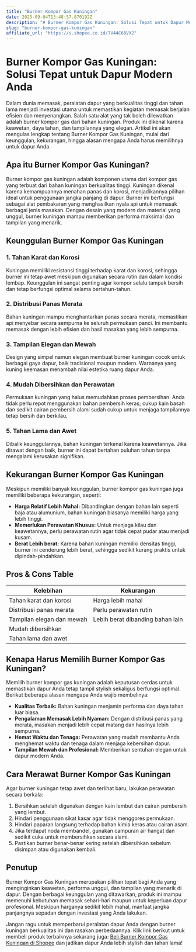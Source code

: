 ```yaml
---
title: "Burner Kompor Gas Kuningan"
date: 2025-09-04T13:48:57.870192Z
description: "# Burner Kompor Gas Kuningan: Solusi Tepat untuk Dapur Modern Anda..."
slug: "burner-kompor-gas-kuningan"
affiliate_url: "https://s.shopee.co.id/7V44C68VX2"
---
```

# Burner Kompor Gas Kuningan: Solusi Tepat untuk Dapur Modern Anda

Dalam dunia memasak, peralatan dapur yang berkualitas tinggi dan tahan lama menjadi investasi utama untuk memastikan kegiatan memasak berjalan efisien dan menyenangkan. Salah satu alat yang tak boleh dilewatkan adalah burner kompor gas dari bahan kuningan. Produk ini dikenal karena keawetan, daya tahan, dan tampilannya yang elegan. Artikel ini akan mengulas lengkap tentang Burner Kompor Gas Kuningan, mulai dari keunggulan, kekurangan, hingga alasan mengapa Anda harus memilihnya untuk dapur Anda.

## Apa itu Burner Kompor Gas Kuningan?

Burner kompor gas kuningan adalah komponen utama dari kompor gas yang terbuat dari bahan kuningan berkualitas tinggi. Kuningan dikenal karena kemampuannya menahan panas dan korosi, menjadikannya pilihan ideal untuk penggunaan jangka panjang di dapur. Burner ini berfungsi sebagai alat pembakaran yang menghasilkan nyala api untuk memasak berbagai jenis masakan. Dengan desain yang modern dan material yang unggul, burner kuningan mampu memberikan performa maksimal dan tampilan yang menarik.

## Keunggulan Burner Kompor Gas Kuningan

### 1. Tahan Karat dan Korosi

Kuningan memiliki resistansi tinggi terhadap karat dan korosi, sehingga burner ini tetap awet meskipun digunakan secara rutin dan dalam kondisi lembap. Keunggulan ini sangat penting agar kompor selalu tampak bersih dan tetap berfungsi optimal selama bertahun-tahun.

### 2. Distribusi Panas Merata

Bahan kuningan mampu menghantarkan panas secara merata, memastikan api menyebar secara sempurna ke seluruh permukaan panci. Ini membantu memasak dengan lebih efisien dan hasil masakan yang lebih sempurna.

### 3. Tampilan Elegan dan Mewah

Design yang simpel namun elegan membuat burner kuningan cocok untuk berbagai gaya dapur, baik tradisional maupun modern. Warnanya yang kuning keemasan menambah nilai estetika ruang dapur Anda.

### 4. Mudah Dibersihkan dan Perawatan

Permukaan kuningan yang halus memudahkan proses pembersihan. Anda tidak perlu repot menggunakan bahan pembersih keras; cukup kain basah dan sedikit cairan pembersih alami sudah cukup untuk menjaga tampilannya tetap bersih dan berkilau.

### 5. Tahan Lama dan Awet

Dibalik keunggulannya, bahan kuningan terkenal karena keawetannya. Jika dirawat dengan baik, burner ini dapat bertahan puluhan tahun tanpa mengalami kerusakan signifikan.

## Kekurangan Burner Kompor Gas Kuningan

Meskipun memiliki banyak keunggulan, burner kompor gas kuningan juga memiliki beberapa kekurangan, seperti:

- **Harga Relatif Lebih Mahal:** Dibandingkan dengan bahan lain seperti baja atau alumunium, bahan kuningan biasanya memiliki harga yang lebih tinggi.
- **Memerlukan Perawatan Khusus:** Untuk menjaga kilau dan keawetannya, perlu perawatan rutin agar tidak cepat pudar atau menjadi kusam.
- **Berat Lebih berat:** Karena bahan kuningan memiliki densitas tinggi, burner ini cenderung lebih berat, sehingga sedikit kurang praktis untuk dipindah-pindahkan.

## Pros & Cons Table

| Kelebihan                                  | Kekurangan                                   |
|--------------------------------------------|----------------------------------------------|
| Tahan karat dan korosi                   | Harga lebih mahal                         |
| Distribusi panas merata                   | Perlu perawatan rutin                  |
| Tampilan elegan dan mewah                  | Lebih berat dibanding bahan lain      |
| Mudah dibersihkan                        |                                          |
| Tahan lama dan awet                        |                                          |

## Kenapa Harus Memilih Burner Kompor Gas Kuningan?

Memilih burner kompor gas kuningan adalah keputusan cerdas untuk memastikan dapur Anda tetap tampil stylish sekaligus berfungsi optimal. Berikut beberapa alasan mengapa Anda wajib membelinya:

- **Kualitas Terbaik:** Bahan kuningan menjamin performa dan daya tahan luar biasa.
- **Pengalaman Memasak Lebih Nyaman:** Dengan distribusi panas yang merata, masakan menjadi lebih cepat matang dan hasilnya lebih sempurna.
- **Hemat Waktu dan Tenaga:** Perawatan yang mudah membantu Anda menghemat waktu dan tenaga dalam menjaga kebersihan dapur.
- **Tampilan Mewah dan Profesional:** Memberikan sentuhan elegan untuk dapur modern Anda.

## Cara Merawat Burner Kompor Gas Kuningan

Agar burner kuningan tetap awet dan terlihat baru, lakukan perawatan secara berkala:

1. Bersihkan setelah digunakan dengan kain lembut dan cairan pembersih yang lembut.
2. Hindari penggunaan sikat kasar agar tidak menggores permukaan.
3. Hindari paparan langsung terhadap bahan kimia keras atau cairan asam.
4. Jika terdapat noda membandel, gunakan campuran air hangat dan sedikit cuka untuk membersihkan secara alami.
5. Pastikan burner benar-benar kering setelah dibersihkan sebelum disimpan atau digunakan kembali.

## Penutup

Burner Kompor Gas Kuningan merupakan pilihan tepat bagi Anda yang menginginkan keawetan, performa unggul, dan tampilan yang menarik di dapur. Dengan berbagai keunggulan yang ditawarkan, produk ini mampu memenuhi kebutuhan memasak sehari-hari maupun untuk keperluan dapur profesional. Meskipun harganya sedikit lebih mahal, manfaat jangka panjangnya sepadan dengan investasi yang Anda lakukan.

Jangan ragu untuk memperbarui peralatan dapur Anda dengan burner kuningan berkualitas ini dan rasakan perbedaannya. Klik link berikut untuk membeli produk terbaiknya sekarang juga: [Beli Burner Kompor Gas Kuningan di Shopee](https://s.shopee.co.id/7V44C68VX2) dan jadikan dapur Anda lebih stylish dan tahan lama!